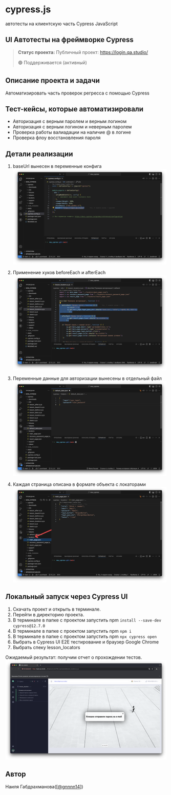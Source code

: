 # cypress.js
автотесты на клиентскую часть Cypress JavaScript
<h2>UI Автотесты на фреймворке Cypress</h2>

> **Статус проекта:**
> Публичный проект: https://login.qa.studio/
> 
> 🟢 Поддерживается (активный) 

## Описание проекта и задачи
Автоматизировать часть проверок регресса с помощью Cypress

## Тест-кейсы, которые автоматизировали
* Авторизация с верным паролем и верным логином
* Авторизация c верным логином и неверным паролем
* Проверка работы валиадации на наличие @ в логине
* Проверка флоу восстановления пароля

## Детали реализации

1. baseUrl вынесен в переменные конфига
![image](https://github.com/Naila861/cypress.js/blob/main/baseUrl.png)

3. Применение хуков beforeEach и afterEach
![image](https://github.com/Naila861/cypress.js/blob/main/hooks.png)

4. Переменные данные для авторизации вынесены в отдельный файл
![image](https://github.com/Naila861/cypress.js/blob/main/user_data.png)

5. Каждая страница описана в формате объекта с локаторами
![image](https://github.com/Naila861/cypress.js/blob/main/locators.png)


## Локальный запуск через Cypress UI
1. Скачать проект и открыть в терминале.
2. Перейти в директорию проекта.
3. В терминале в папке с проектом запустить npm `install --save-dev cypress@12.7.0`
4. В терминале в папке с проектом запустить npm `npm i`
5. В терминале в папке с проектом запустить npm `npx cypress open`
6. Выбрать в Cypress UI E2E тестирование и браузер Google Chrome
7. Выбрать спеку lesson_locators

Ожидаемый результат: получим отчет о прохождении тестов.
![image](https://github.com/Naila861/cypress.js/blob/main/Cypress_UI.png)


## Автор

Наиля Габдрахманова([[@gnnnn14](https://t.me/gnnnn14)])
